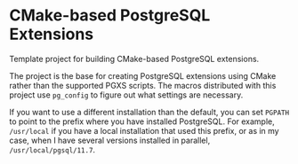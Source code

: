 # CMake-based PostgreSQL Extensions

Template project for building CMake-based PostgreSQL extensions.

The project is the base for creating PostgreSQL extensions using CMake
rather than the supported PGXS scripts. The macros distributed with
this project use `pg_config` to figure out what settings are
necessary.

If you want to use a different installation than the default, you can
set `PGPATH` to point to the prefix where you have installed
PostgreSQL. For example, `/usr/local` if you have a local installation
that used this prefix, or as in my case, when I have several versions
installed in parallel, `/usr/local/pgsql/11.7`.
